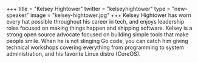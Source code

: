 +++
title = "Kelsey Hightower"
twitter = "kelseyhightower"
type = "new-speaker"
image = "kelsey-hightower.jpg"
+++
Kelsey Hightower has worn every hat possible throughout his career in tech, and enjoys leadership roles focused on making things happen and shipping software. Kelsey is a strong open source advocate focused on building simple tools that make people smile. When he is not slinging Go code, you can catch him giving technical workshops covering everything from programming to system administration, and his favorite Linux distro (CoreOS).